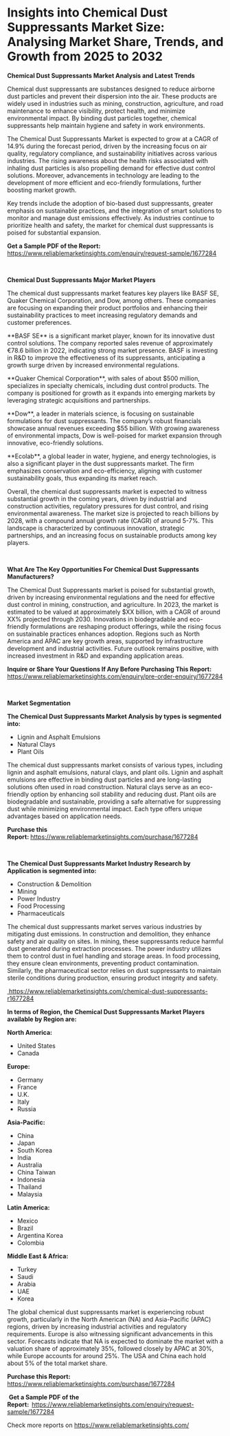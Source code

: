 <p><h1>Insights into Chemical Dust Suppressants Market Size: Analysing Market Share, Trends, and Growth from 2025 to 2032</h1></p><p><strong>Chemical Dust Suppressants Market Analysis and Latest Trends</strong></p>
<p><p>Chemical dust suppressants are substances designed to reduce airborne dust particles and prevent their dispersion into the air. These products are widely used in industries such as mining, construction, agriculture, and road maintenance to enhance visibility, protect health, and minimize environmental impact. By binding dust particles together, chemical suppressants help maintain hygiene and safety in work environments.</p><p>The Chemical Dust Suppressants Market is expected to grow at a CAGR of 14.9% during the forecast period, driven by the increasing focus on air quality, regulatory compliance, and sustainability initiatives across various industries. The rising awareness about the health risks associated with inhaling dust particles is also propelling demand for effective dust control solutions. Moreover, advancements in technology are leading to the development of more efficient and eco-friendly formulations, further boosting market growth. </p><p>Key trends include the adoption of bio-based dust suppressants, greater emphasis on sustainable practices, and the integration of smart solutions to monitor and manage dust emissions effectively. As industries continue to prioritize health and safety, the market for chemical dust suppressants is poised for substantial expansion.</p></p>
<p><strong>Get a Sample PDF of the Report:&nbsp;</strong> <a href="https://www.reliablemarketinsights.com/enquiry/request-sample/1677284?utm_campaign=1938&utm_medium=2&utm_source=Github&utm_content=ia&utm_term=06032025&utm_id=chemical-dust-suppressants">https://www.reliablemarketinsights.com/enquiry/request-sample/1677284</a></p>
<p>&nbsp;</p>
<p><strong>Chemical Dust Suppressants Major Market Players</strong></p>
<p><p>The chemical dust suppressants market features key players like BASF SE, Quaker Chemical Corporation, and Dow, among others. These companies are focusing on expanding their product portfolios and enhancing their sustainability practices to meet increasing regulatory demands and customer preferences.</p><p>**BASF SE** is a significant market player, known for its innovative dust control solutions. The company reported sales revenue of approximately €78.6 billion in 2022, indicating strong market presence. BASF is investing in R&D to improve the effectiveness of its suppressants, anticipating a growth surge driven by increased environmental regulations.</p><p>**Quaker Chemical Corporation**, with sales of about $500 million, specializes in specialty chemicals, including dust control products. The company is positioned for growth as it expands into emerging markets by leveraging strategic acquisitions and partnerships. </p><p>**Dow**, a leader in materials science, is focusing on sustainable formulations for dust suppressants. The company’s robust financials showcase annual revenues exceeding $55 billion. With growing awareness of environmental impacts, Dow is well-poised for market expansion through innovative, eco-friendly solutions.</p><p>**Ecolab**, a global leader in water, hygiene, and energy technologies, is also a significant player in the dust suppressants market. The firm emphasizes conservation and eco-efficiency, aligning with customer sustainability goals, thus expanding its market reach.</p><p>Overall, the chemical dust suppressants market is expected to witness substantial growth in the coming years, driven by industrial and construction activities, regulatory pressures for dust control, and rising environmental awareness. The market size is projected to reach billions by 2028, with a compound annual growth rate (CAGR) of around 5-7%. This landscape is characterized by continuous innovation, strategic partnerships, and an increasing focus on sustainable products among key players.</p></p>
<p>&nbsp;</p>
<p><strong>What Are The Key Opportunities For Chemical Dust Suppressants Manufacturers?</strong></p>
<p><p>The Chemical Dust Suppressants market is poised for substantial growth, driven by increasing environmental regulations and the need for effective dust control in mining, construction, and agriculture. In 2023, the market is estimated to be valued at approximately $XX billion, with a CAGR of around XX% projected through 2030. Innovations in biodegradable and eco-friendly formulations are reshaping product offerings, while the rising focus on sustainable practices enhances adoption. Regions such as North America and APAC are key growth areas, supported by infrastructure development and industrial activities. Future outlook remains positive, with increased investment in R&D and expanding application areas.</p></p>
<p><strong>Inquire or Share Your Questions If Any Before Purchasing This Report:</strong> <a href="https://www.reliablemarketinsights.com/enquiry/pre-order-enquiry/1677284?utm_campaign=1938&utm_medium=2&utm_source=Github&utm_content=ia&utm_term=06032025&utm_id=chemical-dust-suppressants">https://www.reliablemarketinsights.com/enquiry/pre-order-enquiry/1677284</a></p>
<p>&nbsp;</p>
<p><strong>Market Segmentation</strong></p>
<p><strong>The Chemical Dust Suppressants Market Analysis by types is segmented into:</strong></p>
<p><ul><li>Lignin and Asphalt Emulsions</li><li>Natural Clays</li><li>Plant Oils</li></ul></p>
<p><p>The chemical dust suppressants market consists of various types, including lignin and asphalt emulsions, natural clays, and plant oils. Lignin and asphalt emulsions are effective in binding dust particles and are long-lasting solutions often used in road construction. Natural clays serve as an eco-friendly option by enhancing soil stability and reducing dust. Plant oils are biodegradable and sustainable, providing a safe alternative for suppressing dust while minimizing environmental impact. Each type offers unique advantages based on application needs.</p></p>
<p><strong>Purchase this Report:&nbsp;</strong><a href="https://www.reliablemarketinsights.com/purchase/1677284?utm_campaign=1938&utm_medium=2&utm_source=Github&utm_content=ia&utm_term=06032025&utm_id=chemical-dust-suppressants">https://www.reliablemarketinsights.com/purchase/1677284</a></p>
<p>&nbsp;</p>
<p><strong>The Chemical Dust Suppressants Market Industry Research by Application is segmented into:</strong></p>
<p><ul><li>Construction & Demolition</li><li>Mining</li><li>Power Industry</li><li>Food Processing</li><li>Pharmaceuticals</li></ul></p>
<p><p>The chemical dust suppressants market serves various industries by mitigating dust emissions. In construction and demolition, they enhance safety and air quality on sites. In mining, these suppressants reduce harmful dust generated during extraction processes. The power industry utilizes them to control dust in fuel handling and storage areas. In food processing, they ensure clean environments, preventing product contamination. Similarly, the pharmaceutical sector relies on dust suppressants to maintain sterile conditions during production, ensuring product integrity and safety.</p></p>
<p><a href="https://www.reliablemarketinsights.com/chemical-dust-suppressants-r1677284?utm_campaign=1938&utm_medium=2&utm_source=Github&utm_content=ia&utm_term=06032025&utm_id=chemical-dust-suppressants">&nbsp;https://www.reliablemarketinsights.com/chemical-dust-suppressants-r1677284</a></p>
<p><strong>In terms of Region, the Chemical Dust Suppressants Market Players available by Region are:</strong></p>
<p>
    <p> <strong> North America: </strong>
        <ul>
            <li>United States</li>
            <li>Canada</li>
        </ul>
        </p> 
    <p> <strong> Europe: </strong>
        <ul>
            <li>Germany</li>
            <li>France</li>
            <li>U.K.</li>
            <li>Italy</li>
            <li>Russia</li>
        </ul>
        </p> 
    <p> <strong> Asia-Pacific: </strong>
        <ul>
            <li>China</li>
            <li>Japan</li>
            <li>South Korea</li>
            <li>India</li>
            <li>Australia</li>
            <li>China Taiwan</li>
            <li>Indonesia</li>
            <li>Thailand</li>
            <li>Malaysia</li>
        </ul>
        </p> 
    <p> <strong> Latin America: </strong>
        <ul>
            <li>Mexico</li>
            <li>Brazil</li>
            <li>Argentina Korea</li>
            <li>Colombia</li>
        </ul>
        </p> 
    <p> <strong> Middle East & Africa: </strong>
        <ul>
            <li>Turkey</li>
            <li>Saudi</li>
            <li>Arabia</li>
            <li>UAE</li>
            <li>Korea</li>
        </ul>
    </p>
    </p>
<p><p>The global chemical dust suppressants market is experiencing robust growth, particularly in the North American (NA) and Asia-Pacific (APAC) regions, driven by increasing industrial activities and regulatory requirements. Europe is also witnessing significant advancements in this sector. Forecasts indicate that NA is expected to dominate the market with a valuation share of approximately 35%, followed closely by APAC at 30%, while Europe accounts for around 25%. The USA and China each hold about 5% of the total market share.</p></p>
<p><strong>Purchase this Report: </strong><a href="https://www.reliablemarketinsights.com/purchase/1677284?utm_campaign=1938&utm_medium=2&utm_source=Github&utm_content=ia&utm_term=06032025&utm_id=chemical-dust-suppressants">https://www.reliablemarketinsights.com/purchase/1677284</a></p>
<p>&nbsp;<strong>Get a Sample PDF of the Report:&nbsp;&nbsp;</strong><a href="https://www.reliablemarketinsights.com/enquiry/request-sample/1677284?utm_campaign=1938&utm_medium=2&utm_source=Github&utm_content=ia&utm_term=06032025&utm_id=chemical-dust-suppressants">https://www.reliablemarketinsights.com/enquiry/request-sample/1677284</a></p>
<p><strong></strong></p>
<p>Check more reports on <a href="https://www.reliablemarketinsights.com/?utm_campaign=1938&utm_medium=2&utm_source=Github&utm_content=ia&utm_term=06032025&utm_id=chemical-dust-suppressants">https://www.reliablemarketinsights.com/</a></p>